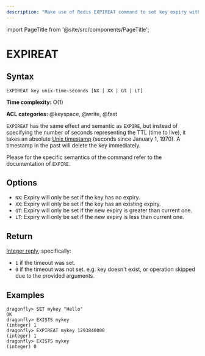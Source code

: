 ```yaml
---
description: "Make use of Redis EXPIREAT command to set key expiry with UNIX timestamp."
---
```


import PageTitle from '@site/src/components/PageTitle';

# EXPIREAT

<PageTitle title="Redis EXPIREAT Command (Documentation) | Dragonfly" />

## Syntax

    EXPIREAT key unix-time-seconds [NX | XX | GT | LT]

**Time complexity:** O(1)

**ACL categories:** @keyspace, @write, @fast

`EXPIREAT` has the same effect and semantic as `EXPIRE`, but instead of
specifying the number of seconds representing the TTL (time to live), it takes
an absolute [Unix timestamp][hewowu] (seconds since January 1, 1970). A
timestamp in the past will delete the key immediately.

[hewowu]: http://en.wikipedia.org/wiki/Unix_time

Please for the specific semantics of the command refer to the documentation of
`EXPIRE`.

## Options

- `NX`: Expiry will only be set if the key has no expiry.
- `XX`: Expiry will only be set if the key has an existing expiry.
- `GT`: Expiry will only be set if the new expiry is greater than current one.
- `LT`: Expiry will only be set if the new expiry is less than current one.

## Return

[Integer reply](https://redis.io/docs/latest/develop/reference/protocol-spec/#integers), specifically:

- `1` if the timeout was set.
- `0` if the timeout was not set. e.g. key doesn't exist, or operation skipped due to the provided arguments.

## Examples

```shell
dragonfly> SET mykey "Hello"
OK
dragonfly> EXISTS mykey
(integer) 1
dragonfly> EXPIREAT mykey 1293840000
(integer) 1
dragonfly> EXISTS mykey
(integer) 0
```
